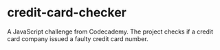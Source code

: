 # credit-card-checker

A JavaScript challenge from Codecademy. The project checks if a credit card company issued a faulty credit card number.
